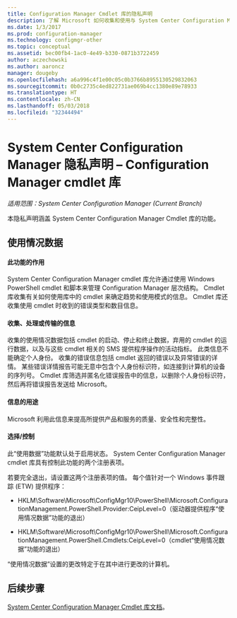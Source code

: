 ```yaml
---
title: Configuration Manager Cmdlet 库的隐私声明
description: 了解 Microsoft 如何收集和使用与 System Center Configuration Manager cmdlet 库相关的数据。
ms.date: 1/3/2017
ms.prod: configuration-manager
ms.technology: configmgr-other
ms.topic: conceptual
ms.assetid: bec00fb4-1ac0-4e49-b330-0871b3722459
author: aczechowski
ms.author: aaroncz
manager: dougeby
ms.openlocfilehash: a6a996c4f1e00c05c0b3766b8955130529832063
ms.sourcegitcommit: 0b0c2735c4ed822731ae069b4cc1380e89e78933
ms.translationtype: HT
ms.contentlocale: zh-CN
ms.lasthandoff: 05/03/2018
ms.locfileid: "32344494"
---
```

# <a name="system-center-configuration-manager-privacy-statement---configuration-manager-cmdlet-library"></a>System Center Configuration Manager 隐私声明 – Configuration Manager cmdlet 库

*适用范围：System Center Configuration Manager (Current Branch)*

本隐私声明涵盖 System Center Configuration Manager Cmdlet 库的功能。  

## <a name="usage-data"></a>使用情况数据  

#### <a name="what-this-feature-does"></a>此功能的作用   

System Center Configuration Manager cmdlet 库允许通过使用 Windows PowerShell cmdlet 和脚本来管理 Configuration Manager 层次结构。 Cmdlet 库收集有关如何使用库中的 cmdlet 来确定趋势和使用模式的信息。 Cmdlet 库还收集使用 cmdlet 时收到的错误类型和数目信息。  

#### <a name="information-collected-processed-or-transmitted"></a>收集、处理或传输的信息
   
收集的使用情况数据包括 cmdlet 的启动、停止和终止数据，弃用的 cmdlet 的运行数据，以及与这些 cmdlet 相关的 SMS 提供程序操作的活动指标。 此类信息不能确定个人身份。 收集的错误信息包括 cmdlet 返回的错误以及异常错误的详情。 某些错误详情报告可能无意中包含个人身份标识符，如连接到计算机的设备的序列号。 Cmdlet 库筛选并匿名化错误报告中的信息，以删除个人身份标识符，然后再将错误报告发送给 Microsoft。  

#### <a name="use-of-information"></a>信息的用途
   
Microsoft 利用此信息来提高所提供产品和服务的质量、安全性和完整性。  

#### <a name="choicecontrol"></a>选择/控制   

此“使用数据”功能默认处于启用状态。 System Center Configuration Manager cmdlet 库具有控制此功能的两个注册表项。  

 若要完全退出，请设置这两个注册表项的值。 每个值针对一个 Windows 事件跟踪 (ETW) 提供程序：  

-   HKLM\Software\Microsoft\ConfigMgr10\PowerShell\Microsoft.ConfigurationManagement.PowerShell.Provider:CeipLevel=0（驱动器提供程序“使用情况数据”功能的退出）  

-   HKLM\Software\Microsoft\ConfigMgr10\PowerShell\Microsoft.ConfigurationManagement.PowerShell.Cmdlets:CeipLevel=0（cmdlet“使用情况数据”功能的退出）  

 “使用情况数据”设置的更改特定于在其中进行更改的计算机。  


## <a name="next-steps"></a>后续步骤

[System Center Configuration Manager Cmdlet 库文档](https://docs.microsoft.com/powershell/sccm/configurationmanager/)。   
